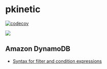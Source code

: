 # pkinetic

[![codecov](https://codecov.io/gh/perisie/pkinetic/graph/badge.svg?token=5GvK4UmSmy)](https://codecov.io/gh/perisie/pkinetic)

![](https://codecov.io/gh/perisie/pkinetic/graphs/tree.svg?token=5GvK4UmSmy)

## Amazon DynamoDB
* [Syntax for filter and condition expressions](https://docs.aws.amazon.com/amazondynamodb/latest/developerguide/Expressions.OperatorsAndFunctions.html#Expressions.OperatorsAndFunctions.Syntax)
